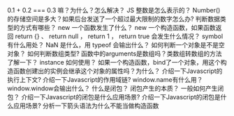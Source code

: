 0.1 + 0.2 === 0.3 嘛？为什么？怎么解决？
JS 整数是怎么表示的？
Number() 的存储空间是多大？如果后台发送了一个超过最大限制的数字怎么办?
判断数据类型的方式有哪些？
new 一个函数发生了什么？
new 一个构造函数，如果函数返回 return {} 、 return null ， return 1 ， return true 会发生什么情况？
symbol 有什么用处？
NaN 是什么，用 typeof 会输出什么？
如何判断一个对象是不是空对象？
如何判断数组类型?
函数中的arguments是数组吗？类数组转数组的方法了解一下？
instance 如何使用？
如果一个构造函数，bind了一个对象，用这个构造函数创建出的实例会继承这个对象的属性吗？为什么？
介绍一下Javascript的执行上下文?
介绍一下Javascript的作用域链?
window.name有什么用？
window.window会输出什么？
什么是闭包？
闭包产生的本质？
一般如何产生闭包？
介绍一下Javascript的闭包是什么应用场景?
介绍一下Javascript的闭包是什么应用场景?
分析一下箭头语法为什么不能当做构造函数